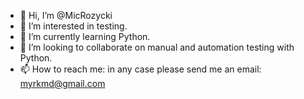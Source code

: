 - 👋 Hi, I’m @MicRozycki
- 👀 I’m interested in testing.
- 🌱 I’m currently learning Python.
- 💞️ I’m looking to collaborate on manual and automation testing with Python.
- 📫 How to reach me: in any case please send me an email: myrkmd@gmail.com

<!---
MicRozycki/MicRozycki is a ✨ special ✨ repository because its `README.md` (this file) appears on your GitHub profile.
You can click the Preview link to take a look at your changes.
--->
